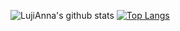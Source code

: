 
![LujiAnna's github stats](https://github-readme-stats.vercel.app/api?username=LujiAnna&show_icons=true&theme=bear)
[![Top Langs](https://github-readme-stats.vercel.app/api/top-langs/?username=LujiAnna&layout=compact)](https://github.com/LujiAnna/github-readme-stats) 

